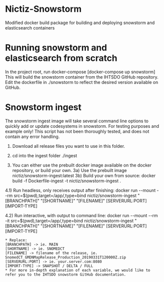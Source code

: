 # Nictiz-Snowstorm
Modified docker build package for building and deploying snowstorm and elasticsearch containers

# Running snowstorm and elasticsearch from scratch
In the project root, run docker-compose
[docker-compose up snowstorm]
This will build the snowstorm container from the IHTSDO GitHub repository. Edit the dockerfile in ./snowstorm to reflect the desired version available on GitHub.

# Snowstorm ingest
The snowstorm ingest image will take several command line options to quickly add or update codesystems in snowstorm.
For testing purposes and example only! This script has not been thoroughly tested, and does not contain any error handling.

1) Download all release files you want to use in this folder.
2) cd into the ingest folder ./ingest

3) You can either use the prebuilt docker image available on the docker repository, or build your own.
3a) Use the prebuilt image nictiz/snowstorm-ingest:latest
3b) Build your own from source:
    docker build -f Dockerfile-ingest -t nictiz/snowstorm-ingest .

4.1) Run headless, only receives output after finishing:
    docker run --mount --rm src=$(pwd),target=/app/,type=bind nictiz/snowstorm-ingest "[BRANCHPATH]" "[SHORTNAME]" "[FILENAME]" [SERVERURL:PORT] [IMPORT-TYPE]

4.2) Run interactive, with output to command line:
    docker run --mount --rm -it src=$(pwd),target=/app/,type=bind nictiz/snowstorm-ingest "[BRANCHPATH]" "[SHORTNAME]" "[FILENAME]" [SERVERURL:PORT] [IMPORT-TYPE]

    * Replace:
    [BRANCHPATH] -> ie. MAIN
    [SHORTNAME] -> ie. SNOMEDCT
    [FILENAME] -> filename of the release, ie. SnomedCT_GMDNMapRelease_Production_20190331T120000Z.zip
    [SERVERURL:PORT] -> ie. your.server.com:8080
    [IMPORT-TYPE] -> SNAPSHOT / DELTA / FULL
    * For more in-depth explanation of each variable, we would like to refer you to the IHTSDO snowstorm GitHub documentation.